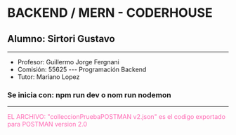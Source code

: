 # BACKEND / MERN - CODERHOUSE
## Alumno: Sirtori Gustavo

---

* Profesor: Guillermo Jorge Fergnani  
* Comisión: 55625 --- Programación Backend
* Tutor: Mariano Lopez


### Se inicia con: npm run dev  o nom run nodemon

---

<p style="color: hotpink">EL ARCHIVO: "colleccionPruebaPOSTMAN v2.json" es el codigo exportado para POSTMAN version 2.0</p>

